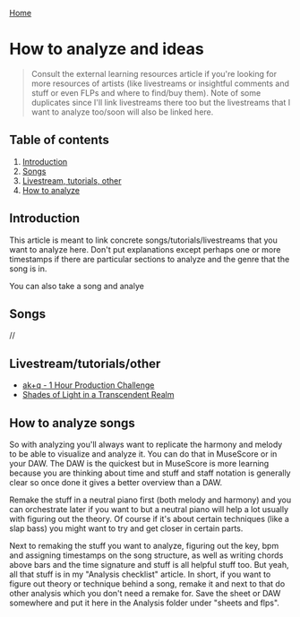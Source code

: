 [Home](../index.md)

# How to analyze and ideas
> Consult the external learning resources article if you're looking for more resources of artists (like livestreams or insightful comments and stuff or even FLPs and where to find/buy them). Note of some duplicates since I'll link livestreams there too but the livestreams that I want to analyze too/soon will also be linked here.

## Table of contents
1. [Introduction](#introduction)
3. [Songs](#songs)
4. [Livestream, tutorials, other](#livestream-tutorial-other)
5. [How to analyze](#how-to-analyze)

## Introduction
This article is meant to link concrete songs/tutorials/livestreams that you want to analyze here. Don't put explanations except perhaps one or more timestamps if there are particular sections to analyze and the genre that the song is in.

You can also take a song and analye
## Songs
//

## Livestream/tutorials/other
- [ak+q - 1 Hour Production Challenge](https://www.youtube.com/watch?v=wjx9K2vI2wo&t=1954s)
- [Shades of Light in a Transcendent Realm](https://www.youtube.com/watch?v=nP70bnzpYDY)

## How to analyze songs
So with analyzing you'll always want to replicate the harmony and melody to be able to visualize and analyze it. You can do that in MuseScore or in your DAW. The DAW is the quickest but in MuseScore is more learning because you are thinking about time and stuff and staff notation is generally clear so once done it gives a better overview than a DAW. 

Remake the stuff in a neutral piano first (both melody and harmony) and you can orchestrate later if you want to but a neutral piano will help a lot usually with figuring out the theory. Of course if it's about certain techniques (like a slap bass) you might want to try and get closer in certain parts.

Next to remaking the stuff you want to analyze, figuring out the key, bpm and assigning timestamps on the song structure, as well as writing chords above bars and the time signature and stuff is all helpful stuff too. But yeah, all that stuff is in my "Analysis checklist" article. In short, if you want to figure out theory or technique behind a song, remake it and next to that do other analysis which you don't need a remake for. Save the sheet or DAW somewhere and put it here in the Analysis folder under "sheets and flps".
